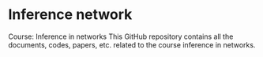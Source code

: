 # Inference network
Course: Inference in networks
This GitHub repository contains all the documents, codes, papers, etc. related to the course inference in networks.
